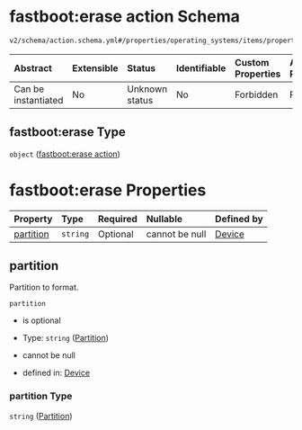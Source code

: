# fastboot:erase action Schema

```txt
v2/schema/action.schema.yml#/properties/operating_systems/items/properties/steps/items/properties/actions/items/oneOf/13/properties/fastboot:erase
```



| Abstract            | Extensible | Status         | Identifiable | Custom Properties | Additional Properties | Access Restrictions | Defined In                                                          |
| :------------------ | :--------- | :------------- | :----------- | :---------------- | :-------------------- | :------------------ | :------------------------------------------------------------------ |
| Can be instantiated | No         | Unknown status | No           | Forbidden         | Forbidden             | none                | [device.schema.json*](../device.schema.json "open original schema") |

## fastboot:erase Type

`object` ([fastboot:erase action](device-properties-operating-systems-operating-system-properties-steps-step-properties-group-step-action-oneof-fastbooterase-action-properties-fastbooterase-action.md))

# fastboot:erase Properties

| Property                | Type     | Required | Nullable       | Defined by                                                                                                                                                                                                                                                                                                                                                                     |
| :---------------------- | :------- | :------- | :------------- | :----------------------------------------------------------------------------------------------------------------------------------------------------------------------------------------------------------------------------------------------------------------------------------------------------------------------------------------------------------------------------- |
| [partition](#partition) | `string` | Optional | cannot be null | [Device](device-properties-operating-systems-operating-system-properties-steps-step-properties-group-step-action-oneof-fastbooterase-action-properties-fastbooterase-action-properties-partition.md "v2/schema/action.schema.yml#/properties/operating_systems/items/properties/steps/items/properties/actions/items/oneOf/13/properties/fastboot:erase/properties/partition") |

## partition

Partition to format.

`partition`

*   is optional

*   Type: `string` ([Partition](device-properties-operating-systems-operating-system-properties-steps-step-properties-group-step-action-oneof-fastbooterase-action-properties-fastbooterase-action-properties-partition.md))

*   cannot be null

*   defined in: [Device](device-properties-operating-systems-operating-system-properties-steps-step-properties-group-step-action-oneof-fastbooterase-action-properties-fastbooterase-action-properties-partition.md "v2/schema/action.schema.yml#/properties/operating_systems/items/properties/steps/items/properties/actions/items/oneOf/13/properties/fastboot:erase/properties/partition")

### partition Type

`string` ([Partition](device-properties-operating-systems-operating-system-properties-steps-step-properties-group-step-action-oneof-fastbooterase-action-properties-fastbooterase-action-properties-partition.md))
